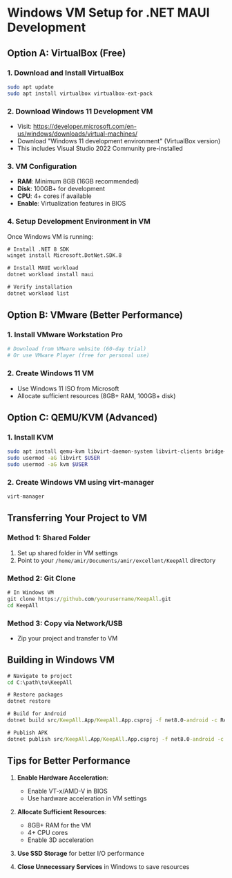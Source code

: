 # Windows VM Setup for .NET MAUI Development

## Option A: VirtualBox (Free)

### 1. Download and Install VirtualBox
```bash
sudo apt update
sudo apt install virtualbox virtualbox-ext-pack
```

### 2. Download Windows 11 Development VM
- Visit: https://developer.microsoft.com/en-us/windows/downloads/virtual-machines/
- Download "Windows 11 development environment" (VirtualBox version)
- This includes Visual Studio 2022 Community pre-installed

### 3. VM Configuration
- **RAM**: Minimum 8GB (16GB recommended)
- **Disk**: 100GB+ for development
- **CPU**: 4+ cores if available
- **Enable**: Virtualization features in BIOS

### 4. Setup Development Environment in VM

Once Windows VM is running:

```cmd
# Install .NET 8 SDK
winget install Microsoft.DotNet.SDK.8

# Install MAUI workload
dotnet workload install maui

# Verify installation
dotnet workload list
```

## Option B: VMware (Better Performance)

### 1. Install VMware Workstation Pro
```bash
# Download from VMware website (60-day trial)
# Or use VMware Player (free for personal use)
```

### 2. Create Windows 11 VM
- Use Windows 11 ISO from Microsoft
- Allocate sufficient resources (8GB+ RAM, 100GB+ disk)

## Option C: QEMU/KVM (Advanced)

### 1. Install KVM
```bash
sudo apt install qemu-kvm libvirt-daemon-system libvirt-clients bridge-utils virt-manager
sudo usermod -aG libvirt $USER
sudo usermod -aG kvm $USER
```

### 2. Create Windows VM using virt-manager
```bash
virt-manager
```

## Transferring Your Project to VM

### Method 1: Shared Folder
1. Set up shared folder in VM settings
2. Point to your `/home/amir/Documents/amir/excellent/KeepAll` directory

### Method 2: Git Clone
```cmd
# In Windows VM
git clone https://github.com/yourusername/KeepAll.git
cd KeepAll
```

### Method 3: Copy via Network/USB
- Zip your project and transfer to VM

## Building in Windows VM

```cmd
# Navigate to project
cd C:\path\to\KeepAll

# Restore packages
dotnet restore

# Build for Android
dotnet build src/KeepAll.App/KeepAll.App.csproj -f net8.0-android -c Release

# Publish APK
dotnet publish src/KeepAll.App/KeepAll.App.csproj -f net8.0-android -c Release -p:AndroidPackageFormat=apk
```

## Tips for Better Performance

1. **Enable Hardware Acceleration**:
   - Enable VT-x/AMD-V in BIOS
   - Use hardware acceleration in VM settings

2. **Allocate Sufficient Resources**:
   - 8GB+ RAM for the VM
   - 4+ CPU cores
   - Enable 3D acceleration

3. **Use SSD Storage** for better I/O performance

4. **Close Unnecessary Services** in Windows to save resources

